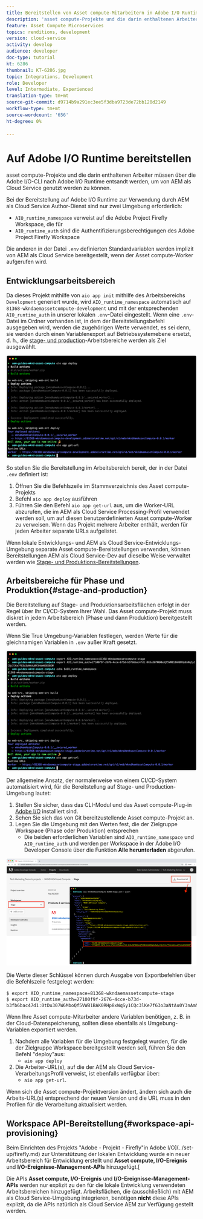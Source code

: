 ```yaml
---
title: Bereitstellen von Asset compute-Mitarbeitern in Adobe I/O Runtime zur Verwendung mit AEM als Cloud Service
description: 'asset compute-Projekte und die darin enthaltenen Arbeiter müssen nach Adobe I/O Runtime entsandt werden, damit AEM als Cloud Service verwendet werden kann. '
feature: Asset Compute Microservices
topics: renditions, development
version: cloud-service
activity: develop
audience: developer
doc-type: tutorial
kt: 6286
thumbnail: KT-6286.jpg
topic: Integrations, Development
role: Developer
level: Intermediate, Experienced
translation-type: tm+mt
source-git-commit: d9714b9a291ec3ee5f3dba9723de72bb120d2149
workflow-type: tm+mt
source-wordcount: '656'
ht-degree: 0%

---
```



# Auf Adobe I/O Runtime bereitstellen

asset compute-Projekte und die darin enthaltenen Arbeiter müssen über die Adobe I/O-CLI nach Adobe I/O Runtime entsandt werden, um von AEM als Cloud Service genutzt werden zu können.

Bei der Bereitstellung auf Adobe I/O Runtime zur Verwendung durch AEM als Cloud Service Author-Dienst sind nur zwei Umgebung erforderlich:

+ `AIO_runtime_namespace` verweist auf die Adobe Project Firefly Workspace, die für
+ `AIO_runtime_auth` sind die Authentifizierungsberechtigungen des Adobe Project Firefly Workspace

Die anderen in der Datei `.env` definierten Standardvariablen werden implizit von AEM als Cloud Service bereitgestellt, wenn der Asset compute-Worker aufgerufen wird.

## Entwicklungsarbeitsbereich

Da dieses Projekt mithilfe von `aio app init` mithilfe des Arbeitsbereichs `Development` generiert wurde, wird `AIO_runtime_namespace` automatisch auf `81368-wkndaemassetcompute-development` und mit der entsprechenden `AIO_runtime_auth` in unserer lokalen `.env`-Datei eingestellt.  Wenn eine `.env`-Datei im Ordner vorhanden ist, in dem der Bereitstellungsbefehl ausgegeben wird, werden die zugehörigen Werte verwendet, es sei denn, sie werden durch einen Variablenexport auf Betriebssystemebene ersetzt, d. h., die [stage- und production](#stage-and-production)-Arbeitsbereiche werden als Ziel ausgewählt.

![Bereitstellung der App mit .env-Variablen](./assets/runtime/development__aio.png)

So stellen Sie die Bereitstellung im Arbeitsbereich bereit, der in der Datei `.env` definiert ist:

1. Öffnen Sie die Befehlszeile im Stammverzeichnis des Asset compute-Projekts
1. Befehl `aio app deploy` ausführen
1. Führen Sie den Befehl `aio app get-url` aus, um die Worker-URL abzurufen, die im AEM als Cloud Service Processing-Profil verwendet werden soll, um auf diesen benutzerdefinierten Asset compute-Worker zu verweisen. Wenn das Projekt mehrere Arbeiter enthält, werden für jeden Arbeiter separate URLs aufgelistet.

Wenn lokale Entwicklungs- und AEM als Cloud Service-Entwicklungs-Umgebung separate Asset compute-Bereitstellungen verwenden, können Bereitstellungen AEM als Cloud Service-Dev auf dieselbe Weise verwaltet werden wie [Stage- und Produktions-Bereitstellungen](#stage-and-production).

## Arbeitsbereiche für Phase und Produktion{#stage-and-production}

Die Bereitstellung auf Stage- und Produktionsarbeitsflächen erfolgt in der Regel über Ihr CI/CD-System Ihrer Wahl. Das Asset compute-Projekt muss diskret in jedem Arbeitsbereich (Phase und dann Produktion) bereitgestellt werden.

Wenn Sie True Umgebung-Variablen festlegen, werden Werte für die gleichnamigen Variablen in `.env` außer Kraft gesetzt.

![Bereitstellung der App mit Exportvariablen](./assets/runtime/stage__export-and-aio.png)

Der allgemeine Ansatz, der normalerweise von einem CI/CD-System automatisiert wird, für die Bereitstellung auf Stage- und Production-Umgebung lautet:

1. Stellen Sie sicher, dass das CLI-Modul und das Asset compute-Plug-in [Adobe I/O](../set-up/development-environment.md#aio) installiert sind.
1. Sehen Sie sich das von Git bereitzustellende Asset compute-Projekt an.
1. Legen Sie die Umgebung mit den Werten fest, die der Zielgruppe Workspace (Phase oder Produktion) entsprechen
   + Die beiden erforderlichen Variablen sind `AIO_runtime_namespace` und `AIO_runtime_auth` und werden per Workspace in der Adobe I/O Developer Console über die Funktion __Alle herunterladen__ abgerufen.

![Adobe Developer Console - AIO Runtime Namensraum und Auth](./assets/runtime/stage-auth-namespace.png)

Die Werte dieser Schlüssel können durch Ausgabe von Exportbefehlen über die Befehlszeile festgelegt werden:

```
$ export AIO_runtime_namespace=81368-wkndaemassetcompute-stage
$ export AIO_runtime_auth=27100f9f-2676-4cce-b73d-b3fb6bac47d1:0tDu307W6MboQf5VWB1BAK0RHp8xWqSy1CQc3lKe7f63o3aNtAu0Y3nAmN56502W
```

Wenn Ihre Asset compute-Mitarbeiter andere Variablen benötigen, z. B. in der Cloud-Datenspeicherung, sollten diese ebenfalls als Umgebung-Variablen exportiert werden.

1. Nachdem alle Variablen für die Umgebung festgelegt wurden, für die der Zielgruppe Workspace bereitgestellt werden soll, führen Sie den Befehl &quot;deploy&quot;aus:
   + `aio app deploy`
1. Die Arbeiter-URL(s), auf die der AEM als Cloud Service-VerarbeitungsProfil verweist, ist ebenfalls verfügbar über:
   + `aio app get-url`.

Wenn sich die Asset compute-Projektversion ändert, ändern sich auch die Arbeits-URL(s) entsprechend der neuen Version und die URL muss in den Profilen für die Verarbeitung aktualisiert werden.

## Workspace API-Bereitstellung{#workspace-api-provisioning}

Beim Einrichten des Projekts &quot;Adobe - Projekt - Firefly&quot;in Adobe I/O](../set-up/firefly.md) zur Unterstützung der lokalen Entwicklung wurde ein neuer Arbeitsbereich für Entwicklung erstellt und __Asset compute, I/O-Ereignis__ und __I/O-Ereignisse-Management-APIs__ hinzugefügt.[

Die APIs __Asset compute, I/O-Ereignis__ und __I/O-Ereignisse-Management-APIs__ werden nur explizit zu den für die lokale Entwicklung verwendeten Arbeitsbereichen hinzugefügt. Arbeitsflächen, die (ausschließlich) mit AEM als Cloud Service-Umgebung integrieren, benötigen __nicht__ diese APIs explizit, da die APIs natürlich als Cloud Service AEM zur Verfügung gestellt werden.
